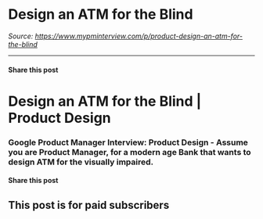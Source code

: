 # Design an ATM for the Blind

*Source: https://www.mypminterview.com/p/product-design-an-atm-for-the-blind*

---

#### Share this post

# Design an ATM for the Blind | Product Design

### Google Product Manager Interview: Product Design - Assume you are Product Manager, for a modern age Bank that wants to design ATM for the visually impaired.

#### Share this post

## This post is for paid subscribers

